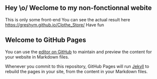 ## Hey \o/ Weclome to my non-fonctionnal webite

This is only some front-end
You can see the actual result here https://greshym.github.io/Clothe_Store/
Have fun

## Welcome to GitHub Pages

You can use the [editor on GitHub](https://github.com/Greshym/Clothe_Store/edit/master/README.md) to maintain and preview the content for your website in Markdown files.

Whenever you commit to this repository, GitHub Pages will run [Jekyll](https://jekyllrb.com/) to rebuild the pages in your site, from the content in your Markdown files.
